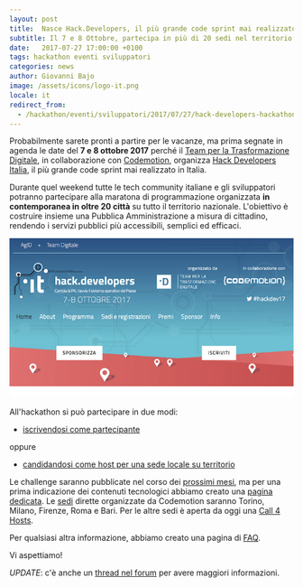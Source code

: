 ```yaml
---
layout: post
title:  Nasce Hack.Developers, il più grande code sprint mai realizzato in Italia
subtitle: Il 7 e 8 Ottobre, partecipa in più di 20 sedi nel territorio per costruire una PA a misura di cittadino
date:   2017-07-27 17:00:00 +0100
tags: hackathon eventi sviluppatori
categories: news
author: Giovanni Bajo
image: /assets/icons/logo-it.png
locale: it
redirect_from:
  - /hackathon/eventi/sviluppatori/2017/07/27/hack-developers-hackathon-per-pubblica-amministrazione.html
---
```


Probabilmente sarete pronti a partire per le vacanze, ma prima segnate in agenda le date del **7 e 8 ottobre 2017** perché il [Team per la Trasformazione Digitale](https://teamdigitale.governo.it/), in collaborazione con [Codemotion](https://codemotionworld.com/), organizza [Hack Developers Italia](https://hack.developers.italia.it), il più grande code sprint mai realizzato in Italia.

Durante quel weekend tutte le tech community italiane e gli sviluppatori potranno partecipare alla maratona di programmazione organizzata **in contemporanea in oltre 20 città** su tutto il territorio nazionale. L'obiettivo è costruire insieme una Pubblica Amministrazione a misura di cittadino, rendendo i servizi pubblici più accessibili, semplici ed efficaci.

![Developers](/assets/images/posts/hackdevelopers.png)

All'hackathon si può partecipare in due modi:

 * [iscrivendosi come partecipante](http://codemotion.us2.list-manage.com/subscribe?u=a31186bb93e8a168030b2c424&id=32376a094a)

oppure

 * [candidandosi come host per una sede locale su territorio](https://hack.developers.italia.it/call-4-hosts/)


Le challenge saranno pubblicate nel corso dei [prossimi mesi](https://hack.developers.italia.it/roadmap/), ma per una prima indicazione dei contenuti tecnologici abbiamo creato una [pagina dedicata](https://hack.developers.italia.it/challenge/). Le [sedi](https://hack.developers.italia.it/#text-7) dirette organizzate da Codemotion saranno Torino, Milano, Firenze, Roma e Bari. Per le altre sedi è aperta da oggi una [Call 4 Hosts](https://hack.developers.italia.it/call-4-hosts/).

Per qualsiasi altra informazione, abbiamo creato una pagina di [FAQ](https://hack.developers.italia.it/faq/).

Vi aspettiamo!

*UPDATE*: c'è anche un [thread nel forum](https://forum.italia.it/t/hack-developers-lhackathon-di-developers-italia/1135/4) per avere maggiori informazioni.
